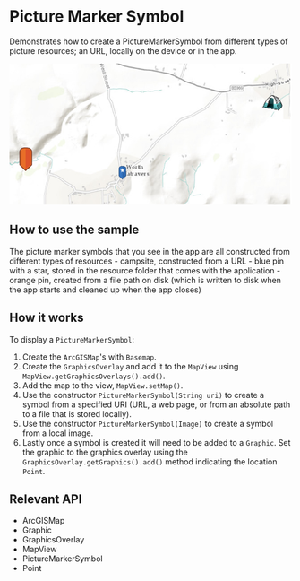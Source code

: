 <h1>Picture Marker Symbol</h1>

<p>Demonstrates how to create a PictureMarkerSymbol from different types of picture resources; an URL, locally on the device or in the app.</p>

<p><img src="PictureMarkerSymbol.png"/></p>

<h2>How to use the sample</h2>

<p>The picture marker symbols that you see in the app are all constructed from different types of resources
    - campsite,  constructed from a URL
    - blue pin with a star, stored in the resource folder that comes with the application
    - orange pin, created from a file path on disk (which is written to disk when the app starts and cleaned up when the app closes)</p>

<h2>How it works</h2>

<p>To display a <code>PictureMarkerSymbol</code>:</p>

<ol>
    <li>Create the <code>ArcGISMap</code>'s with <code>Basemap</code>.</li>
    <li>Create the <code>GraphicsOverlay</code> and add it to the <code>MapView</code> using <code>MapView.getGraphicsOverlays().add()</code>.</li>
    <li>Add the map to the view, <code>MapView.setMap()</code>. </li>
    <li>Use the constructor <code>PictureMarkerSymbol(String uri)</code> to create a symbol from a specified URI (URL, a web page, or from an absolute path to a file that is stored locally).</li>
    <li>Use the constructor <code>PictureMarkerSymbol(Image)</code> to create a symbol from a local image. </li>
    <li>Lastly once a symbol is created it will need to be added to a <code>Graphic</code>. Set the graphic to the graphics overlay using the <code>GraphicsOverlay.getGraphics().add()</code> method indicating the location <code>Point</code>.</li>
</ol>

<h2>Relevant API</h2>

<ul>
    <li>ArcGISMap</li>
    <li>Graphic</li>
    <li>GraphicsOverlay</li>
    <li>MapView</li>
    <li>PictureMarkerSymbol</li>
    <li>Point</li>
</ul>


